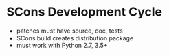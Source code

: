# SCons Development Cycle

* patches must have source, doc, tests 
* SCons build creates distribution package 
* must work with Python 2.7, 3.5+
